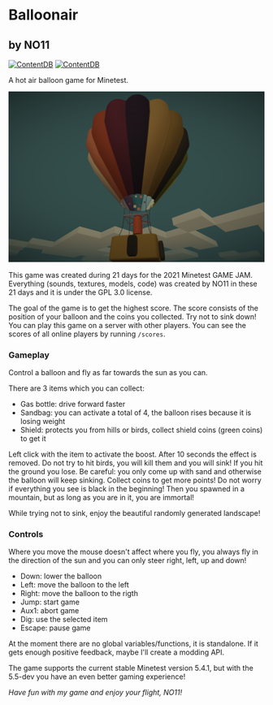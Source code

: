 # Balloonair
## by NO11

[![ContentDB](https://content.minetest.net/packages/NO11/balloonair/shields/title/)](https://content.minetest.net/packages/NO11/balloonair/)
[![ContentDB](https://content.minetest.net/packages/NO11/balloonair/shields/downloads/)](https://content.minetest.net/packages/NO11/balloonair/)

A hot air balloon game for Minetest.

![screenshot](https://raw.githubusercontent.com/NO411/Balloonair/main/screenshot.png)

This game was created during 21 days for the 2021 Minetest GAME JAM.
Everything (sounds, textures, models, code) was created by NO11 in these 21 days and it is under the GPL 3.0 license.

The goal of the game is to get the highest score. The score consists of the position of your balloon and the coins you collected.
Try not to sink down!
You can play this game on a server with other players. You can see the scores of all online players by running `/scores`. 


### Gameplay

Control a balloon and fly as far towards the sun as you can.

There are 3 items which you can collect:

* Gas bottle: drive forward faster
* Sandbag: you can activate a total of 4, the balloon rises because it is losing weight
* Shield: protects you from hills or birds, collect shield coins (green coins) to get it

Left click with the item to activate the boost. After 10 seconds the effect is removed.
Do not try to hit birds, you will kill them and you will sink! If you hit the ground you lose. Be careful: you only come up with sand and otherwise the balloon will keep sinking.
Collect coins to get more points!
Do not worry if everything you see is black in the beginning! Then you spawned in a mountain, but as long as you are in it, you are immortal!

While trying not to sink, enjoy the beautiful randomly generated landscape!


### Controls

Where you move the mouse doesn't affect where you fly, you always fly in the direction of the sun and you can only steer right, left, up and down!

* Down: lower the balloon
* Left: move the balloon to the left
* Right: move the balloon to the rigth
* Jump: start game
* Aux1: abort game
* Dig: use the selected item
* Escape: pause game

At the moment there are no global variables/functions, it is standalone.
If it gets enough positive feedback, maybe I'll create a modding API.

The game supports the current stable Minetest version 5.4.1, but with the 5.5-dev you have an even better gaming experience!

*Have fun with my game and enjoy your flight, NO11!*

